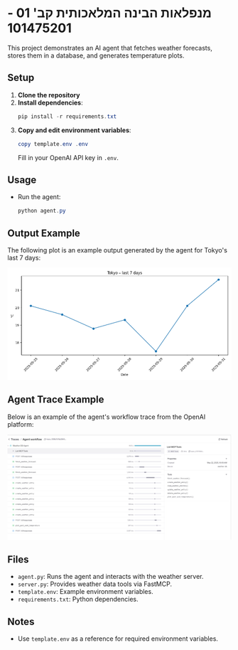# מנפלאות הבינה המלאכותית קב' 01 - 101475201

This project demonstrates an AI agent that fetches weather forecasts, stores them in a database, and generates temperature plots.

## Setup

1. **Clone the repository**
2. **Install dependencies**:
   ```powershell
   pip install -r requirements.txt
   ```
3. **Copy and edit environment variables**:
   ```powershell
   copy template.env .env
   ```
   Fill in your OpenAI API key in `.env`.


## Usage

- Run the agent:
  ```powershell
  python agent.py
  ```

## Output Example

The following plot is an example output generated by the agent for Tokyo's last 7 days:

![Tokyo last 7 days temperature plot](tokyo_past_week.png)

## Agent Trace Example

Below is an example of the agent's workflow trace from the OpenAI platform:

![Agent workflow trace](trace.jpeg)

## Files

- `agent.py`: Runs the agent and interacts with the weather server.
- `server.py`: Provides weather data tools via FastMCP.
- `template.env`: Example environment variables.
- `requirements.txt`: Python dependencies.

## Notes

- Use `template.env` as a reference for required environment variables.
